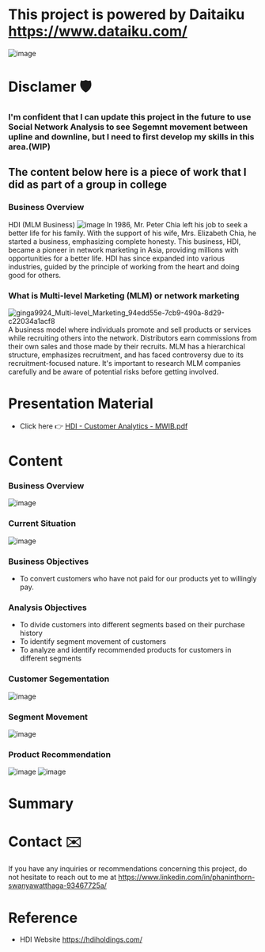 # This project is powered by Daitaiku https://www.dataiku.com/
![image](https://github.com/ginga924/MADT8101_Customer-Analytics999/assets/136943349/00f5432b-5050-43ae-87d6-bcdecf96943e)
# Disclamer 🛡️
### I'm confident that I can update this project in the future to use Social Network Analysis to see Segemnt movement between upline and downline, but I need to first develop my skills in this area.(WIP)
## The content below here is a piece of work that I did as part of a group in college
### Business Overview
HDI (MLM Business)
![image](https://github.com/ginga924/MADT8101_Customer-Analytics999/assets/136943349/d9ac3b19-a6ac-4436-b8fb-fadfdcb0a8d3)
In 1986, Mr. Peter Chia left his job to seek a better life for his family. With the support of his wife, Mrs. Elizabeth Chia, he started a business, emphasizing complete honesty. This business, HDI, became a pioneer in network marketing in Asia, providing millions with opportunities for a better life. HDI has since expanded into various industries, guided by the principle of working from the heart and doing good for others.
### What is Multi-level Marketing (MLM) or network marketing
![ginga9924_Multi-level_Marketing_94edd55e-7cb9-490a-8d29-c22034a1acf8](https://github.com/ginga924/MADT8101_Customer-Analytics999/assets/136943349/93410cfb-16d7-4e20-bdd7-18818ed97cdc)
A business model where individuals promote and sell products or services while recruiting others into the network. Distributors earn commissions from their own sales and those made by their recruits. MLM has a hierarchical structure, emphasizes recruitment, and has faced controversy due to its recruitment-focused nature. It's important to research MLM companies carefully and be aware of potential risks before getting involved.
# Presentation Material
- Click here 👉 [HDI - Customer Analytics - MWIB.pdf](https://github.com/ginga924/MADT8101_Customer-Analytics999/files/12582220/HDI.-.Customer.Analytics.-.MWIB.1.pdf)

# Content
### Business Overview
![image](https://github.com/ginga924/MADT8101_Customer-Analytics999/assets/136943349/a621ede5-529e-45d7-88e3-8c28936cedba)
### Current Situation
![image](https://github.com/ginga924/MADT8101_Customer-Analytics999/assets/136943349/4ff49322-e381-48c4-9c32-b51f11918a81)
### Business Objectives
- To convert customers who have not paid for our products yet to willingly pay.
### Analysis Objectives
- To divide customers into different segments based on their purchase history
- To identify segment movement of customers
- To analyze and identify recommended products for customers in different segments
### Customer Segementation
![image](https://github.com/ginga924/MADT8101_Customer-Analytics999/assets/136943349/d416b228-11bb-4e8c-9d0c-bffb754761e7)
### Segment Movement
![image](https://github.com/ginga924/MADT8101_Customer-Analytics999/assets/136943349/93b654f3-3be7-4d3b-a621-63dd602f1c2d)
### Product Recommendation
![image](https://github.com/ginga924/MADT8101_Customer-Analytics999/assets/136943349/0f9c37dd-9693-4341-bbc2-8370e29293d6)
![image](https://github.com/ginga924/MADT8101_Customer-Analytics999/assets/136943349/e2fad03c-b267-4e57-b92d-9b8e9e574bb7)
# Summary


# Contact ✉️
If you have any inquiries or recommendations concerning this project, do not hesitate to reach out to me at https://www.linkedin.com/in/phaninthorn-swanyawatthaga-93467725a/







# Reference
- HDI Website https://hdiholdings.com/
